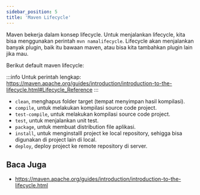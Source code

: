 ```yaml
---
sidebar_position: 5
title: 'Maven Lifecycle'
---
```


Maven bekerja dalam konsep lifecycle. Untuk menjalankan lifecycle, kita bisa menggunakan perintah `mvn namalifecycle`. Lifecycle akan menjalankan banyak plugin, baik itu bawaan maven, atau bisa kita tambahkan plugin lain jika mau.

Berikut default maven lifecycle:

:::info
Untuk perintah lengkap: https://maven.apache.org/guides/introduction/introduction-to-the-lifecycle.html#Lifecycle_Reference
:::

* `clean`, menghapus folder target (tempat menyimpan hasil kompilasi).
* `compile`, untuk melakukan kompilasi source code project.
* `test-compile`, untuk melakukan kompilasi source code project.
* `test`, untuk menjalankan unit test.
* `package`, untuk membuat distribution file aplikasi.
* `install`, untuk menginstalll project ke local repository, sehigga bisa digunakan di project lain di local.
* `deploy`,  deploy project ke remote repository di server.

## Baca Juga

* https://maven.apache.org/guides/introduction/introduction-to-the-lifecycle.html
